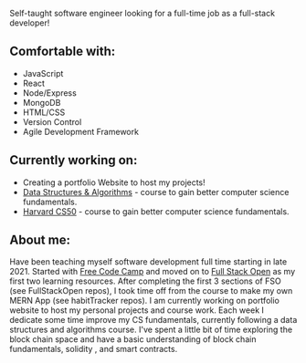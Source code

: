 Self-taught software engineer looking for a full-time job as a full-stack developer!

Comfortable with:
-
- JavaScript 
- React
- Node/Express
- MongoDB
- HTML/CSS
- Version Control
- Agile Development Framework

Currently working on:
-
- Creating a portfolio Website to host my projects! 
- [Data Structures & Algorithms](https://www.udemy.com/course/js-algorithms-and-data-structures-masterclass/learn/lecture/8344202?start=0#content) - course to gain better computer science fundamentals.
- [Harvard CS50](https://www.edx.org/course/introduction-computer-science-harvardx-cs50x) - course to gain better computer science fundamentals.

About me:
- 
Have been teaching myself software development full time starting in late 2021. Started with [Free Code Camp](https://www.freecodecamp.org/) and moved on to [Full Stack Open](https://fullstackopen.com/en/) as my first two learning resources. After completing the first 3 sections of FSO (see FullStackOpen repos), I took time off from the course to make my own MERN App (see habitTracker repos). I am currently working on portfolio website to host my personal projects and course work. Each week I dedicate some time improve my CS fundamentals, currently following a  data structures and algorithms course. I've spent a little bit of time exploring the block chain space and have a basic understanding of block chain fundamentals, solidity , and smart contracts. 

